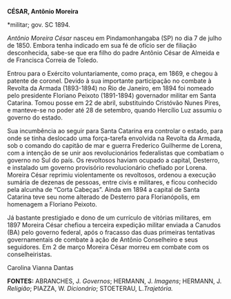 **CÉSAR, Antônio Moreira**

\*militar; gov. SC 1894.

*Antônio Moreira César* nasceu em Pindamonhangaba (SP) no dia 7 de julho
de 1850. Embora tenha indicado em sua fé de ofício ser de filiação
desconhecida, sabe-se que era filho do padre Antônio César de Almeida e
de Francisca Correia de Toledo.

Entrou para o Exército voluntariamente, como praça, em 1869, e chegou à
patente de coronel. Devido à sua importante participação no combate à
Revolta da Armada (1893-1894) no Rio de Janeiro, em 1894 foi nomeado
pelo presidente Floriano Peixoto (1891-1894) governador militar em Santa
Catarina. Tomou posse em 22 de abril, substituindo Cristóvão Nunes
Pires, e manteve-se no poder até 28 de setembro, quando Hercílio Luz
assumiu o governo do estado.

Sua incumbência ao seguir para Santa Catarina era controlar o estado,
para onde se tinha deslocado uma força-tarefa envolvida na Revolta da
Armada, sob o comando do capitão de mar e guerra Frederico Guilherme de
Lorena, com a intenção de se unir aos revolucionários federalistas que
combatiam o governo no Sul do país. Os revoltosos haviam ocupado a
capital, Desterro, e instalado um governo provisório revolucionário
chefiado por Lorena. Moreira César reprimiu violentamente os revoltosos,
ordenou a execução sumária de dezenas de pessoas, entre civis e
militares, e ficou conhecido pela alcunha de “Corta Cabeças”. Ainda em
1894 a capital de Santa Catarina teve seu nome alterado de Desterro para
Florianópolis, em homenagem a Floriano Peixoto.

Já bastante prestigiado e dono de um currículo de vitórias militares, em
1897 Moreira César chefiou a terceira expedição militar enviada a
Canudos (BA) pelo governo federal, após o fracasso das duas primeiras
tentativas governamentais de combate à ação de Antônio Conselheiro e
seus seguidores. Em 2 de março Moreira César morreu em combate com os
conselheiristas.

Carolina Vianna Dantas

**FONTES:** ABRANCHES, J. *Governos*; HERMANN, J. *Imagens*; HERMANN, J.
*Religião*; PIAZZA, W. *Dicionário*; STOETERAU, L.*Trajetória.*
